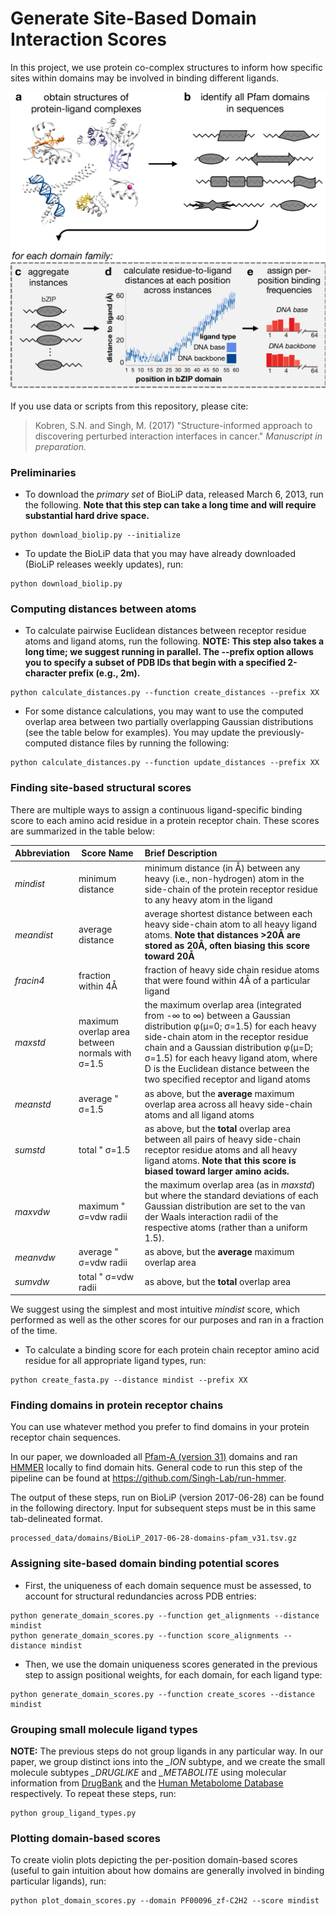 # Generate Site-Based Domain Interaction Scores
In this project, we use protein co-complex structures to inform how specific sites within domains may be involved in binding different ligands. 

![pipeline figure](interaction-domains-pipeline.png "pipeline to generate site-based domain interaction scores")

If you use data or scripts from this repository, please cite:

> Kobren, S.N. and Singh, M. (2017) "Structure-informed approach to discovering perturbed interaction interfaces in cancer." *Manuscript in preparation.*

### Preliminaries

* To download the *primary set* of BioLiP data, released March 6, 2013, run the following. **Note that this step can take a long time and will require substantial hard drive space.**

```
python download_biolip.py --initialize
```


* To update the BioLiP data that you may have already downloaded (BioLiP releases weekly updates), run:

```
python download_biolip.py
```

### Computing distances between atoms

* To calculate pairwise Euclidean distances between receptor residue atoms and ligand atoms, run the following. **NOTE: This step also takes a long time; we suggest running in parallel. The --prefix option allows you to specify a subset of PDB IDs that begin with a specified 2-character prefix (e.g., 2m).**

```
python calculate_distances.py --function create_distances --prefix XX
```

* For some distance calculations, you may want to use the computed overlap area between two partially overlapping Gaussian distributions (see the table below for examples). You may update the previously-computed distance files by running the following:

```
python calculate_distances.py --function update_distances --prefix XX
```

### Finding site-based structural scores

There are multiple ways to assign a continuous ligand-specific binding score to each amino acid residue in a protein receptor chain. These scores are summarized in the table below:

| Abbreviation | Score Name | Brief Description | 
| ------------ | -------- | :----------------- |
| *mindist* | minimum distance | minimum distance (in &#8491;) between any heavy (i.e., non-hydrogen) atom in the side-chain of the protein receptor residue to any heavy atom in the ligand| 
| *meandist* | average distance | average shortest distance between each heavy side-chain atom to all heavy ligand atoms. **Note that distances >20&#8491; are stored as 20&#8491;, often biasing this score toward 20&#8491;**
| *fracin4* | fraction within 4&#8491; | fraction of heavy side chain residue atoms that were found within 4&#8491; of a particular ligand |
| *maxstd* | maximum overlap area between normals with &sigma;=1.5 | the maximum overlap area (integrated from -&#x221e; to &#x221e;) between a Gaussian distribution &phi;(&mu;=0; &sigma;=1.5) for each heavy side-chain atom in the receptor residue chain and a Gaussian distribution &phi;(&mu;=D; &sigma;=1.5) for each heavy ligand atom, where D is the Euclidean distance between the two specified receptor and ligand atoms | 
| *meanstd* | average " &sigma;=1.5 | as above, but the **average** maximum overlap area across all heavy side-chain atoms and all ligand atoms | 
| *sumstd* | total " &sigma;=1.5 | as above, but the **total** overlap area between all pairs of heavy side-chain receptor residue atoms and all heavy ligand atoms. **Note that this score is biased toward larger amino acids.** | 
| *maxvdw* | maximum " &sigma;=vdw radii | the maximum overlap area (as in *maxstd*) but where the standard deviations of each Gaussian distribution are set to the van der Waals interaction radii of the respective atoms (rather than a uniform 1.5).
| *meanvdw* | average " &sigma;=vdw radii | as above, but the **average** maximum overlap area |
| *sumvdw* | total " &sigma;=vdw radii | as above, but the **total** overlap area |

We suggest using the simplest and most intuitive *mindist* score, which performed as well as the other scores for our purposes and ran in a fraction of the time.

* To calculate a binding score for each protein chain receptor amino acid residue for all appropriate ligand types, run:

```
python create_fasta.py --distance mindist --prefix XX
```

### Finding domains in protein receptor chains

You can use whatever method you prefer to find domains in your protein receptor chain sequences. 

In our paper, we downloaded all [Pfam-A (version 31)](http://pfam.xfam.org) domains and ran [HMMER](http://hmmer.org) locally to find domain hits. General code to run this step of the pipeline can be found at <https://github.com/Singh-Lab/run-hmmer>.

The output of these steps, run on BioLiP (version 2017-06-28) can be found in the following directory. Input for subsequent steps must be in this same tab-delineated format.

```
processed_data/domains/BioLiP_2017-06-28-domains-pfam_v31.tsv.gz
```

### Assigning site-based domain binding potential scores

* First, the uniqueness of each domain sequence must be assessed, to account for structural redundancies across PDB entries:

```
python generate_domain_scores.py --function get_alignments --distance mindist
python generate_domain_scores.py --function score_alignments --distance mindist
```

* Then, we use the domain uniqueness scores generated in the previous step to assign positional weights, for each domain, for each ligand type:

```
python generate_domain_scores.py --function create_scores --distance mindist
```

### Grouping small molecule ligand types

**NOTE:** The previous steps do not group ligands in any particular way. In our paper, we group distinct ions into the *_ION* subtype, and we create the small molecule subtypes *_DRUGLIKE* and *_METABOLITE* using molecular information from [DrugBank](http://www.drugbank.ca) and the [Human Metabolome Database](http://www.hmdb.ca) respectively. To repeat these steps, run:

```
python group_ligand_types.py
```

### Plotting domain-based scores

To create violin plots depicting the per-position domain-based scores (useful to gain intuition about how domains are generally involved in binding particular ligands), run:

```
python plot_domain_scores.py --domain PF00096_zf-C2H2 --score mindist
```